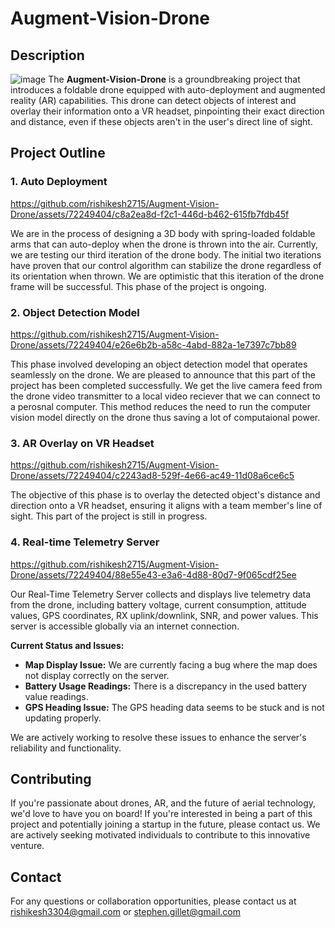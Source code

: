 # Augment-Vision-Drone

## Description
![image](https://github.com/rishikesh2715/Augment-Vision-Drone/assets/72249404/dcc06c8b-52a7-43ae-9d82-a8fef891ab46)
The **Augment-Vision-Drone** is a groundbreaking project that introduces a foldable drone equipped with auto-deployment and augmented reality (AR) capabilities. This drone can detect objects of interest and overlay their information onto a VR headset, pinpointing their exact direction and distance, even if these objects aren't in the user's direct line of sight.

## Project Outline

### 1. Auto Deployment
https://github.com/rishikesh2715/Augment-Vision-Drone/assets/72249404/c8a2ea8d-f2c1-446d-b462-615fb7fdb45f

We are in the process of designing a 3D body with spring-loaded foldable arms that can auto-deploy when the drone is thrown into the air. Currently, we are testing our third iteration of the drone body. The initial two iterations have proven that our control algorithm can stabilize the drone regardless of its orientation when thrown. We are optimistic that this iteration of the drone frame will be successful. This phase of the project is ongoing.

### 2. Object Detection Model
https://github.com/rishikesh2715/Augment-Vision-Drone/assets/72249404/e26e6b2b-a58c-4abd-882a-1e7397c7bb89

This phase involved developing an object detection model that operates seamlessly on the drone. We are pleased to announce that this part of the project has been completed successfully.
We get the live camera feed from the drone video transmitter to a local video reciever that we can connect to a perosnal computer. This method reduces the need to run the computer vision model directly on the drone thus saving a lot of computaional power.

### 3. AR Overlay on VR Headset

https://github.com/rishikesh2715/Augment-Vision-Drone/assets/72249404/c2243ad8-529f-4e66-ac49-11d08a6ce6c5

The objective of this phase is to overlay the detected object's distance and direction onto a VR headset, ensuring it aligns with a team member's line of sight. This part of the project is still in progress.

### 4. Real-time Telemetry Server

https://github.com/rishikesh2715/Augment-Vision-Drone/assets/72249404/88e55e43-e3a6-4d88-80d7-9f065cdf25ee

Our Real-Time Telemetry Server collects and displays live telemetry data from the drone, including battery voltage, current consumption, attitude values, GPS coordinates, RX uplink/downlink, SNR, and power values. This server is accessible globally via an internet connection.

**Current Status and Issues:**
- **Map Display Issue:** We are currently facing a bug where the map does not display correctly on the server.
- **Battery Usage Readings:** There is a discrepancy in the used battery value readings.
- **GPS Heading Issue:** The GPS heading data seems to be stuck and is not updating properly.

We are actively working to resolve these issues to enhance the server's reliability and functionality.

## Contributing
If you're passionate about drones, AR, and the future of aerial technology, we'd love to have you on board! If you're interested in being a part of this project and potentially joining a startup in the future, please contact us. We are actively seeking motivated individuals to contribute to this innovative venture.

## Contact

For any questions or collaboration opportunities, please contact us at rishikesh3304@gmail.com or stephen.gillet@gmail.com


